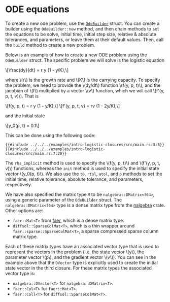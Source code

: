 # ODE equations

To create a new ode problem, use the [`OdeBuilder`](https://docs.rs/diffsol/latest/diffsol/ode_solver/builder/struct.OdeBuilder.html) struct. You can create a builder using the `OdeBuilder::new` method, and then chain methods to set the equations to be solve, initial time, initial step size, relative & absolute tolerances, and parameters, or leave them at their default values. Then, call the `build` method to create a new problem.

Below is an example of how to create a new ODE problem using the `OdeBuilder` struct. 
The specific problem we will solve is the logistic equation 

\\[\frac{dy}{dt} = r y (1 - y/K),\\] 

where \\(r\\) is the growth rate and \\(K\\) is the carrying capacity. 
To specify the problem, we need to provide the \\(dy/dt\\) function \\(f(y, p, t)\\), 
and the jacobian of \\(f\\) multiplied by a vector \\(v\\) function, which we will call \\(f'(y, p, t, v)\\). That is

\\[f(y, p, t) = r y (1 - y/K),\\]
\\[f'(y, p, t, v) = rv (1 - 2y/K),\\]

and the initial state 

\\[y_0(p, t) = 0.1\\]

This can be done using the following code:

```rust,ignore
{{#include ../../../examples/intro-logistic-closures/src/main.rs:3:5}}
{{#include ../../../examples/intro-logistic-closures/src/main.rs:7:20}}
```

The `rhs_implicit` method is used to specify the \\(f(y, p, t)\\) and \\(f'(y, p, t, v)\\) functions, whereas the `init` method is used to specify the initial state vector \\(y_0(p, t)\\).
We also use the `t0`, `rtol`, `atol`, and `p` methods to set the initial time, relative tolerance, absolute tolerance, and parameters, respectively. 

We have also specified the matrix type `M` to be `nalgebra::DMatrix<f64>`, using a generic parameter of the `OdeBuilder` struct.
The `nalgebra::DMatrix<f64>` type is a dense matrix type from the [nalgebra](https://nalgebra.org) crate. Other options are:
- `faer::Mat<T>` from [faer](https://github.com/sarah-ek/faer-rs), which is a dense matrix type.
- `diffsol::SparseColMat<T>`, which is a thin wrapper around `faer::sparse::SparseColMat<T>`, a sparse compressed sparse column matrix type.
    
Each of these matrix types have an associated vector type that is used to represent the vectors in the problem (i.e. the state vector \\(y\\), the parameter vector \\(p\\), and the gradient vector \\(v\\)).
You can see in the example above that the `DVector` type is explicitly used to create the initial state vector in the third closure.
For these matrix types the associated vector type is:
- `nalgebra::DVector<T>` for `nalgebra::DMatrix<T>`.
- `faer::Col<T>` for `faer::Mat<T>`.
- `faer::Coll<T>` for `diffsol::SparseColMat<T>`.